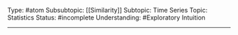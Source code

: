 Type: #atom 
Subsubtopic: [[Similarity]]
Subtopic: Time Series
Topic: Statistics
Status: #incomplete 
Understanding: #Exploratory Intuition

----
